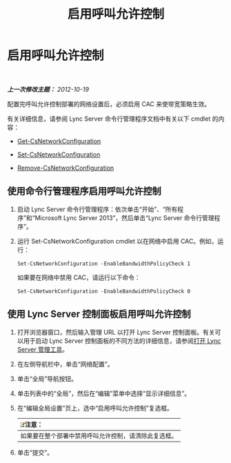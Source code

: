 ﻿---
title: 启用呼叫允许控制
TOCTitle: 启用呼叫允许控制
ms:assetid: 80201105-18f7-4c02-9c71-8df5a952f6c7
ms:mtpsurl: https://technet.microsoft.com/zh-cn/library/Gg398642(v=OCS.15)
ms:contentKeyID: 49313399
ms.date: 05/19/2016
mtps_version: v=OCS.15
ms.translationtype: HT
---

# 启用呼叫允许控制

 

_**上一次修改主题：** 2012-10-19_

配置完呼叫允许控制部署的网络设置后，必须启用 CAC 来使带宽策略生效。

有关详细信息，请参阅 Lync Server 命令行管理程序文档中有关以下 cmdlet 的内容：

  - [Get-CsNetworkConfiguration](get-csnetworkconfiguration.md)

  - [Set-CsNetworkConfiguration](set-csnetworkconfiguration.md)

  - [Remove-CsNetworkConfiguration](remove-csnetworkconfiguration.md)

## 使用命令行管理程序启用呼叫允许控制

1.  启动 Lync Server 命令行管理程序：依次单击“开始”、“所有程序”和“Microsoft Lync Server 2013”，然后单击“Lync Server 命令行管理程序”。

2.  运行 Set-CsNetworkConfiguration cmdlet 以在网络中启用 CAC。例如，运行：
    
        Set-CsNetworkConfiguration -EnableBandwidthPolicyCheck 1
    
    如果要在网络中禁用 CAC，请运行以下命令：
    
        Set-CsNetworkConfiguration -EnableBandwidthPolicyCheck 0

## 使用 Lync Server 控制面板启用呼叫允许控制

1.  打开浏览器窗口，然后输入管理 URL 以打开 Lync Server 控制面板。有关可以用于启动 Lync Server 控制面板的不同方法的详细信息，请参阅[打开 Lync Server 管理工具](lync-server-2013-open-lync-server-administrative-tools.md)。

2.  在左侧导航栏中，单击“网络配置”。

3.  单击“全局”导航按钮。

4.  单击列表中的“全局”，然后在“编辑”菜单中选择“显示详细信息”。

5.  在“编辑全局设置”页上，选中“启用呼叫允许控制”复选框。
    
    <table>
    <thead>
    <tr class="header">
    <th><img src="images/Dn783119.note(OCS.15).gif" title="note" alt="note" />注意：</th>
    </tr>
    </thead>
    <tbody>
    <tr class="odd">
    <td>如果要在整个部署中禁用呼叫允许控制，请清除此复选框。</td>
    </tr>
    </tbody>
    </table>


6.  单击“提交”。

